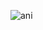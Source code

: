 
![ani](https://github.com/kamakiri1225/OpenRadiossExample/assets/36812492/4971e976-e3b3-48f1-8dbc-4af024d43da9)
